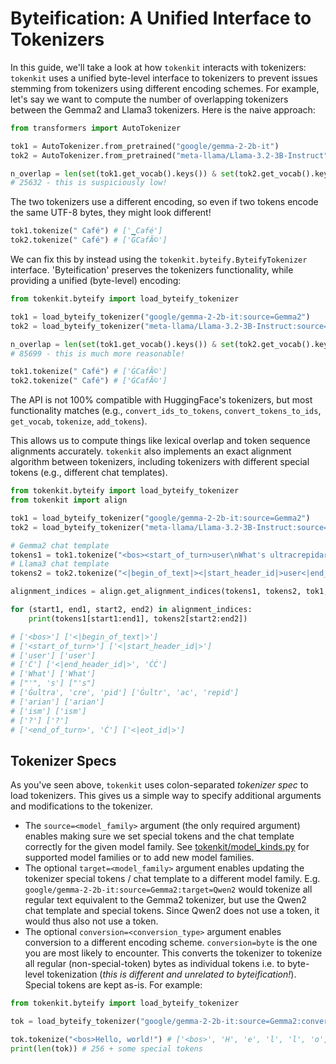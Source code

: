 # Byteification: A Unified Interface to Tokenizers

In this guide, we'll take a look at how `tokenkit` interacts with tokenizers: `tokenkit` uses a unified byte-level interface to tokenizers to prevent issues stemming from tokenizers using different encoding schemes. For example, let's say we want to compute the number of overlapping tokenizers between the Gemma2 and Llama3 tokenizers. Here is the naive approach:

```python
from transformers import AutoTokenizer

tok1 = AutoTokenizer.from_pretrained("google/gemma-2-2b-it")
tok2 = AutoTokenizer.from_pretrained("meta-llama/Llama-3.2-3B-Instruct")

n_overlap = len(set(tok1.get_vocab().keys()) & set(tok2.get_vocab().keys()))
# 25632 - this is suspiciously low!
```

The two tokenizers use a different encoding, so even if two tokens encode the same UTF-8 bytes, they might look different!

```python
tok1.tokenize(" Café") # ['▁Café']
tok2.tokenize(" Café") # ['ĠCafÃ©']
```

We can fix this by instead using the `tokenkit.byteify.ByteifyTokenizer` interface. 'Byteification' preserves the tokenizers functionality, while providing a unified (byte-level) encoding:

```python
from tokenkit.byteify import load_byteify_tokenizer

tok1 = load_byteify_tokenizer("google/gemma-2-2b-it:source=Gemma2")
tok2 = load_byteify_tokenizer("meta-llama/Llama-3.2-3B-Instruct:source=Llama3")

n_overlap = len(set(tok1.get_vocab().keys()) & set(tok2.get_vocab().keys()))
# 85699 - this is much more reasonable!

tok1.tokenize(" Café") # ['ĠCafÃ©']
tok2.tokenize(" Café") # ['ĠCafÃ©']
```

The API is not 100% compatible with HuggingFace's tokenizers, but most functionality matches (e.g., `convert_ids_to_tokens`, `convert_tokens_to_ids`, `get_vocab`, `tokenize`, `add_tokens`).

This allows us to compute things like lexical overlap and token sequence alignments accurately. `tokenkit` also implements an exact alignment algorithm between tokenizers, including tokenizers with different special tokens (e.g., different chat templates).

```python
from tokenkit.byteify import load_byteify_tokenizer
from tokenkit import align

tok1 = load_byteify_tokenizer("google/gemma-2-2b-it:source=Gemma2")
tok2 = load_byteify_tokenizer("meta-llama/Llama-3.2-3B-Instruct:source=Llama3")

# Gemma2 chat template
tokens1 = tok1.tokenize("<bos><start_of_turn>user\nWhat's ultracrepidarianism?<end_of_turn>\n")
# Llama3 chat template
tokens2 = tok2.tokenize("<|begin_of_text|><|start_header_id|>user<|end_header_id|>\n\nWhat's ultracrepidarianism?<|eot_id|>")

alignment_indices = align.get_alignment_indices(tokens1, tokens2, tok1, tok2)[0]

for (start1, end1, start2, end2) in alignment_indices:
    print(tokens1[start1:end1], tokens2[start2:end2])

# ['<bos>'] ['<|begin_of_text|>']
# ['<start_of_turn>'] ['<|start_header_id|>']
# ['user'] ['user']
# ['Ċ'] ['<|end_header_id|>', 'ĊĊ']
# ['What'] ['What']
# ["'", 's'] ["'s"]
# ['Ġultra', 'cre', 'pid'] ['Ġultr', 'ac', 'repid']
# ['arian'] ['arian']
# ['ism'] ['ism']
# ['?'] ['?']
# ['<end_of_turn>', 'Ċ'] ['<|eot_id|>']
```

## Tokenizer Specs

As you've seen above, `tokenkit` uses colon-separated *tokenizer spec* to load tokenizers. This gives us a simple way to specify additional arguments and modifications to the tokenizer.

- The `source=<model_family>` argument (the only required argument) enables making sure we set special tokens and the chat template correctly for the given model family. See [tokenkit/model_kinds.py](https://github.com/bminixhofer/tokenkit/blob/main/tokenkit/model_kinds.py) for supported model families or to add new model families.
- The optional `target=<model_family>` argument enables updating the tokenizer special tokens / chat template to a different model family. E.g. `google/gemma-2-2b-it:source=Gemma2:target=Qwen2` would tokenize all regular text equivalent to the Gemma2 tokenizer, but use the Qwen2 chat template and special tokens. Since Qwen2 does not use a <bos> token, it would thus also not use a <bos> token.
- The optional `conversion=<conversion_type>` argument enables conversion to a different encoding scheme. `conversion=byte` is the one you are most likely to encounter. This converts the tokenizer to tokenize all regular (non-special-token) bytes as individual tokens i.e. to byte-level tokenization (*this is different and unrelated to byteification!*). Special tokens are kept as-is. For example:

```python
from tokenkit.byteify import load_byteify_tokenizer

tok = load_byteify_tokenizer("google/gemma-2-2b-it:source=Gemma2:conversion=byte")

tok.tokenize("<bos>Hello, world!") # ['<bos>', 'H', 'e', 'l', 'l', 'o', ',', 'Ġ', 'w', 'o', 'r', 'l', 'd', '!']
print(len(tok)) # 256 + some special tokens
```

